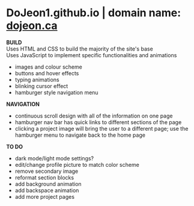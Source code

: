 # DoJeon1.github.io | domain name: [dojeon.ca](https://dojeon.ca/)

**BUILD** <br/>
Uses HTML and CSS to build the majority of the site's base  <br/>
Uses JavaScript to implement specific functionalities and animations
- images and colour scheme
- buttons and hover effects
- typing animations
- blinking cursor effect
- hamburger style navigation menu <br/>   

**NAVIGATION**
- continuous scroll design with all of the information on one page
- hamburger nav bar has quick links to different sections of the page
- clicking a project image will bring the user to a different page; use the hamburger menu to navigate back to the home page

**TO DO**
- dark mode/light mode settings? <br/> 
- edit/change profile picture to match color scheme <br/>
- remove secondary image <br/>
- reformat section blocks <br/>
- add background animation <br/> 
- add backspace animation
- add more project pages
